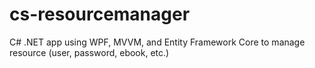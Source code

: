 # cs-resourcemanager
C# .NET app using WPF, MVVM, and Entity Framework Core to manage resource (user, password, ebook, etc.)
